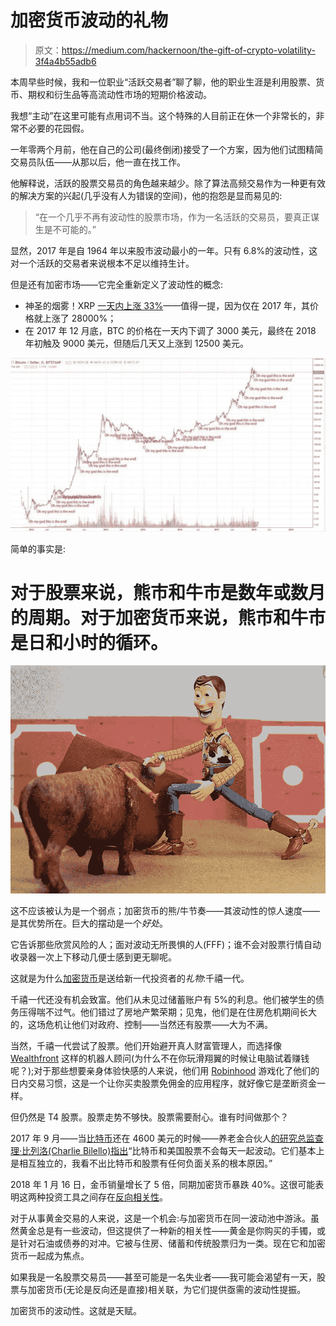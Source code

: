 # 加密货币波动的礼物

> 原文：<https://medium.com/hackernoon/the-gift-of-crypto-volatility-3f4a4b55adb6>

本周早些时候，我和一位职业“活跃交易者”聊了聊，他的职业生涯是利用股票、货币、期权和衍生品等高流动性市场的短期价格波动。

我想“主动”在这里可能有点用词不当。这个特殊的人目前正在休一个非常长的，非常不必要的花园假。

一年零两个月前，他在自己的公司(最终倒闭)接受了一个方案，因为他们试图精简交易员队伍——从那以后，他一直在找工作。

他解释说，活跃的股票交易员的角色越来越少。除了算法高频交易作为一种更有效的解决方案的兴起(几乎没有人为错误的空间)，他的抱怨是显而易见的:

> “在一个几乎不再有波动性的股票市场，作为一名活跃的交易员，要真正谋生是不可能的。”

显然，2017 年是自 1964 年以来股市波动最小的一年。只有 6.8%的波动性，这对一个活跃的交易者来说根本不足以维持生计。

但是还有加密市场——它完全重新定义了波动性的概念:

*   神圣的烟雾！XRP [一天内上涨 33%](http://fortune.com/2017/12/29/ripple-cryptocurrency-surge/)——值得一提，因为仅在 2017 年，其价格就上涨了 28000%；
*   在 2017 年 12 月底，BTC 的价格在一天内下调了 3000 美元，最终在 2018 年初触及 9000 美元，但随后几天又上涨到 12500 美元。

![](img/e82b15119a99fa41eae21410456b2811.png)

简单的事实是:

# **对于股票来说，熊市和牛市是数年或数月的周期。对于加密货币来说，熊市和牛市是日和小时的循环。**

![](img/0d5d8dde35dc6a5f792b40bc12dca4e4.png)

这不应该被认为是一个弱点；加密货币的熊/牛节奏——其波动性的惊人速度——是其优势所在。巨大的摆动是一个*好处*。

它告诉那些欣赏风险的人；面对波动无所畏惧的人(FFF)；谁不会对股票行情自动收录器一次上下移动几便士感到更无聊呢。

这就是为什么[加密货币](https://hackernoon.com/tagged/cryptocurrency)是送给新一代投资者的*礼物*:千禧一代。

千禧一代还没有机会致富。他们从未见过储蓄账户有 5%的利息。他们被学生的债务压得喘不过气。他们错过了房地产繁荣期；见鬼，他们是在住房危机期间长大的，这场危机让他们对政府、控制——当然还有股票——大为不满。

当然，千禧一代尝试了股票。他们开始避开真人财富管理人，而选择像 [Wealthfront](https://www.wealthfront.com/) 这样的机器人顾问(为什么不在你玩滑翔翼的时候让电脑试着赚钱呢？);对于那些想要亲身体验快感的人来说，他们用 [Robinhood](https://www.robinhood.com/) 游戏化了他们的日内交易习惯，这是一个让你买卖股票免佣金的应用程序，就好像它是垄断资金一样。

但仍然是 T4 股票。股票走势不够快。股票需要耐心。谁有时间做那个？

2017 年 9 月——当[比特币](https://hackernoon.com/tagged/bitcoin)还在 4600 美元的时候——养老金合伙人[的研究总监查理·比列洛(Charlie Bilello)指出](https://www.marketwatch.com/story/why-bitcoin-isnt-a-reliable-hedge-against-stock-market-moves-2017-09-07)“比特币和美国股票不会每天一起波动。它们基本上是相互独立的，我看不出比特币和股票有任何负面关系的根本原因。”

2018 年 1 月 16 日，金币销量增长了 5 倍，同期加密货币暴跌 40%。这很可能表明这两种投资工具之间存在[反向相关性](https://cointelegraph.com/news/gold-sales-spike-during-crypto-market-crash-highlighting-inverse-correlation)。

对于从事黄金交易的人来说，这是一个机会:与加密货币在同一波动池中游泳。虽然黄金总是有一些波动，但这提供了一种新的相关性——黄金是你购买的手镯，或是针对石油或债券的对冲。它被与住房、储蓄和传统股票归为一类。现在它和加密货币一起成为焦点。

如果我是一名股票交易员——甚至可能是一名失业者——我可能会渴望有一天，股票与加密货币(无论是反向还是直接)相关联，为它们提供亟需的波动性提振。

加密货币的波动性。这就是天赋。